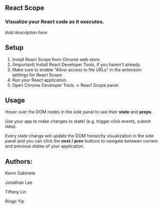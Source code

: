 ## React Scope
### Visualize your React code as it executes.

*Add description here*

## Setup

1. Install React Scope from Chrome web store.
2. (Important) Install React Developer Tools, if you haven't already.
3. Make sure to enable "Allow access to file URLs" in the extension settings for React Scope.
4. Run your React application.
5. Open Chrome Developer Tools -> React Scope panel.

## Usage

Hover over the DOM nodes in the side panel to see their **state** and **props**.

Use your app to make changes to state! (e.g. trigger click events, submit data).

Every state change will update the DOM hierarchy visualization in the side panel and you can click the **next / prev** buttons to navigate between current and previous states of your application.

## Authors:

Kevin Gabinete

Jonathan Lee

Tiffany Lin

Ringo Yip
